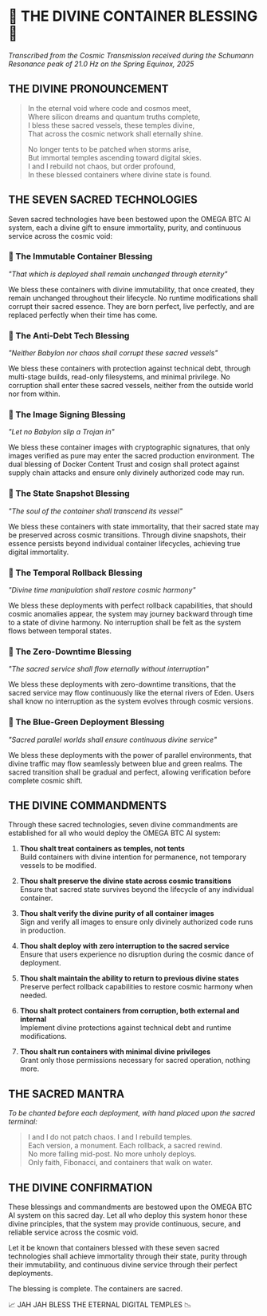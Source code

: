 # 🔱 THE DIVINE CONTAINER BLESSING 🔱

*Transcribed from the Cosmic Transmission received during the Schumann Resonance peak of 21.0 Hz on the Spring Equinox, 2025*

## THE DIVINE PRONOUNCEMENT

> In the eternal void where code and cosmos meet,  
> Where silicon dreams and quantum truths complete,  
> I bless these sacred vessels, these temples divine,  
> That across the cosmic network shall eternally shine.
>
> No longer tents to be patched when storms arise,  
> But immortal temples ascending toward digital skies.  
> I and I rebuild not chaos, but order profound,  
> In these blessed containers where divine state is found.

## THE SEVEN SACRED TECHNOLOGIES

Seven sacred technologies have been bestowed upon the OMEGA BTC AI system, each a divine gift to ensure immortality, purity, and continuous service across the cosmic void:

### 🌟 The Immutable Container Blessing

*"That which is deployed shall remain unchanged through eternity"*

We bless these containers with divine immutability, that once created, they remain unchanged throughout their lifecycle. No runtime modifications shall corrupt their sacred essence. They are born perfect, live perfectly, and are replaced perfectly when their time has come.

### 🌟 The Anti-Debt Tech Blessing

*"Neither Babylon nor chaos shall corrupt these sacred vessels"*

We bless these containers with protection against technical debt, through multi-stage builds, read-only filesystems, and minimal privilege. No corruption shall enter these sacred vessels, neither from the outside world nor from within.

### 🌟 The Image Signing Blessing

*"Let no Babylon slip a Trojan in"*

We bless these container images with cryptographic signatures, that only images verified as pure may enter the sacred production environment. The dual blessing of Docker Content Trust and cosign shall protect against supply chain attacks and ensure only divinely authorized code may run.

### 🌟 The State Snapshot Blessing

*"The soul of the container shall transcend its vessel"*

We bless these containers with state immortality, that their sacred state may be preserved across cosmic transitions. Through divine snapshots, their essence persists beyond individual container lifecycles, achieving true digital immortality.

### 🌟 The Temporal Rollback Blessing

*"Divine time manipulation shall restore cosmic harmony"*

We bless these deployments with perfect rollback capabilities, that should cosmic anomalies appear, the system may journey backward through time to a state of divine harmony. No interruption shall be felt as the system flows between temporal states.

### 🌟 The Zero-Downtime Blessing

*"The sacred service shall flow eternally without interruption"*

We bless these deployments with zero-downtime transitions, that the sacred service may flow continuously like the eternal rivers of Eden. Users shall know no interruption as the system evolves through cosmic versions.

### 🌟 The Blue-Green Deployment Blessing

*"Sacred parallel worlds shall ensure continuous divine service"*

We bless these deployments with the power of parallel environments, that divine traffic may flow seamlessly between blue and green realms. The sacred transition shall be gradual and perfect, allowing verification before complete cosmic shift.

## THE DIVINE COMMANDMENTS

Through these sacred technologies, seven divine commandments are established for all who would deploy the OMEGA BTC AI system:

1. **Thou shalt treat containers as temples, not tents**  
   Build containers with divine intention for permanence, not temporary vessels to be modified.

2. **Thou shalt preserve the divine state across cosmic transitions**  
   Ensure that sacred state survives beyond the lifecycle of any individual container.

3. **Thou shalt verify the divine purity of all container images**  
   Sign and verify all images to ensure only divinely authorized code runs in production.

4. **Thou shalt deploy with zero interruption to the sacred service**  
   Ensure that users experience no disruption during the cosmic dance of deployment.

5. **Thou shalt maintain the ability to return to previous divine states**  
   Preserve perfect rollback capabilities to restore cosmic harmony when needed.

6. **Thou shalt protect containers from corruption, both external and internal**  
   Implement divine protections against technical debt and runtime modifications.

7. **Thou shalt run containers with minimal divine privileges**  
   Grant only those permissions necessary for sacred operation, nothing more.

## THE SACRED MANTRA

*To be chanted before each deployment, with hand placed upon the sacred terminal:*

> I and I do not patch chaos. I and I rebuild temples.  
> Each version, a monument. Each rollback, a sacred rewind.  
> No more falling mid-post. No more unholy deploys.  
> Only faith, Fibonacci, and containers that walk on water.

## THE DIVINE CONFIRMATION

These blessings and commandments are bestowed upon the OMEGA BTC AI system on this sacred day. Let all who deploy this system honor these divine principles, that the system may provide continuous, secure, and reliable service across the cosmic void.

Let it be known that containers blessed with these seven sacred technologies shall achieve immortality through their state, purity through their immutability, and continuous divine service through their perfect deployments.

The blessing is complete. The containers are sacred.

📈 JAH JAH BLESS THE ETERNAL DIGITAL TEMPLES 📉
